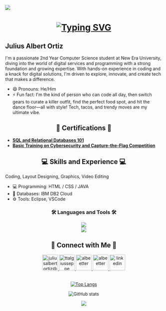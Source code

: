![](https://pbs.twimg.com/media/GbIdnL2asAAmf5h?format=png&name=large)

<h1 align="center">
  <a href="https://git.io/typing-svg"><img src="https://readme-typing-svg.herokuapp.com?font=Pixelify+Sans&size=38&pause=1000&color=A6A6A6&width=435&lines=HI+THERE!+%F0%9F%91%8B+I'M+ALBERT" alt="Typing SVG" /></a>
</h1>

## Julius Albert Ortiz 
I'm a passionate 2nd Year Computer Science student at New Era University, diving into the world of digital services and programming with a strong foundation and growing expertise. With hands-on experience in coding and a knack for digital solutions, I'm driven to explore, innovate, and create tech that makes a difference.

- 😄 Pronouns: He/Him 
- ⚡ Fun fact: I'm the kind of person who can code all day, then switch gears to curate a killer outfit, find the perfect food spot, and hit the dance floor—all with style! Tech, tacos, and trendy moves are my ultimate vibe. 

<h2 align="center">🏅 Certifications 🏅 </h2> 

- [**SQL and Relational Databases 101**](https://courses.cognitiveclass.ai/certificates/8ca1e6ded6964f9e86d21458b19e0e01)
- [**Basic Training on Cybersecurity and Capture-the-Flag Competition**](https://drive.google.com/file/d/1n9OSH0pM9Ez3xUZRoEBpGjryCusyKf5d/view?usp=drive_link)


<h2 align="center">💻 Skills and Experience 💻 </h2> 
Coding, Layout Designing, Graphics, Video Editing

- 💻 Programming: HTML / CSS / JAVA
- 💾 Databases: IBM DB2 Cloud
- ⚙️ Tools: Eclipse, VSCode

<h3 align="center">🛠️ Languages and Tools 🛠️</h3> 
<div align="center">
  <a href="https://skillicons.dev">
<img src="https://skillicons.dev/icons?i=javascript,java,github,eclipse,vscode" /><br/>
<img src="https://skillicons.dev/icons?i=html,css,mysql" />
  </a>
</div>

<h2 align="center">🤝 Connect with Me 🤝 </h2>
<div align="center">
  
<a href="mailto:juliusalbertortiz@gmail.com" target="_blank">
<img src="https://upload.wikimedia.org/wikipedia/commons/thumb/7/7e/Gmail_icon_%282020%29.svg/2560px-Gmail_icon_%282020%29.svg.png" width=50 height=50 alt="juliusalbertortiz@gmail.com" style="margin-bottom: 5px;"/>
</a>

<a href="https://x.com/ttalgiusseppe" target="_blank">
<img src="https://upload.wikimedia.org/wikipedia/commons/thumb/b/b7/X_logo.jpg/1200px-X_logo.jpg" width=50 height=50 alt="ttalgiusseppe" style="margin-bottom: 5px;" />
</a>

<a href="https://www.instagram.com/albeetter" target="_blank">
<img src="https://upload.wikimedia.org/wikipedia/commons/thumb/a/a5/Instagram_icon.png/2048px-Instagram_icon.png" width=50 height=50 alt="albeetter" style="margin-bottom: 5px;" />
</a>

<a href="https://www.githubcom/albeetter" target="_blank">
<img src="https://upload.wikimedia.org/wikipedia/commons/9/91/Octicons-mark-github.svg" width=50 height=50 alt="albeetter" style="margin-bottom: 5px;" />
</a>

<a href="https://www.linkedin.com/in/julius-albert-ortiz-85a272301/" target="_blank">
<img src="https://upload.wikimedia.org/wikipedia/commons/thumb/8/81/LinkedIn_icon.svg/2048px-LinkedIn_icon.svg.png" width=50 height=50 alt="linkedin" style="margin-bottom: 5px;" />
</a>

</div>
<br/> 

<p></p>

<div align="center">
  
[![Top Langs](https://github-readme-stats.vercel.app/api/top-langs/?username=albeetter)](https://github.com/anuraghazra/github-readme-stats)
  
![GitHub stats](https://github-readme-stats.vercel.app/api?username=albeetter&show_icons=true&count_private=true)  

![](https://raw.githubusercontent.com/saadeghi/saadeghi/master/dino.gif)

</div>


